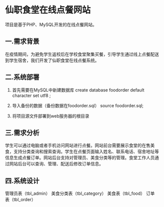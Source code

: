 # 仙职食堂在线点餐网站
项目是基于PHP、MySQL开发的在线点餐网站。

## 一.需求背景
在疫情期间，为避免学生返校后在学校食堂聚集买餐，引导学生通过线上点餐配送到学生宿舍，我们开发了仙职食堂在线点餐系统。

## 二.系统部署
1. 首先需要在MySQL中新建数据库
create database foodorder default character set utf8 ;

2. 导入备份的数据（备份数据在foodorder.sql）
source foodorder.sql;

3. 将项目源文件部署到web服务器的根目录

## 三.需求分析
学生可以通过电脑或者手机访问网站进行点餐。网站前台需要展示食堂的在售美食，支持分类查询和搜索查询。学生在点餐页面输入姓名、联系电话、宿舍地址等信息生成点餐订单。网站后台支持对管理员、美食分类等的管理。食堂工作人员通过网站后台可以查询、管理、配送后修改订单信息。

## 四.系统设计
管理员表（tbl_admin）
美食分类表（tbl_category）
美食表（tbl_food）
订单表（tbl_order）

